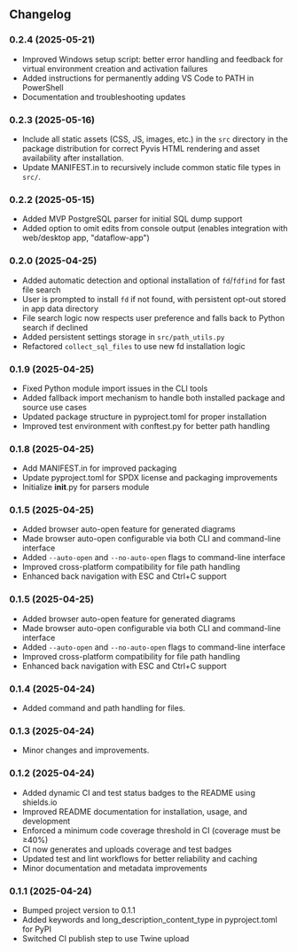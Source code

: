 ## Changelog

### 0.2.4 (2025-05-21)

- Improved Windows setup script: better error handling and feedback for virtual environment creation and activation failures
- Added instructions for permanently adding VS Code to PATH in PowerShell
- Documentation and troubleshooting updates

### 0.2.3 (2025-05-16)

- Include all static assets (CSS, JS, images, etc.) in the `src` directory in the package distribution for correct Pyvis HTML rendering and asset availability after installation.
- Update MANIFEST.in to recursively include common static file types in `src/`.

### 0.2.2 (2025-05-15)

- Added MVP PostgreSQL parser for initial SQL dump support
- Added option to omit edits from console output (enables integration with web/desktop app, "dataflow-app")

### 0.2.0 (2025-04-25)

- Added automatic detection and optional installation of `fd`/`fdfind` for fast file search
- User is prompted to install `fd` if not found, with persistent opt-out stored in app data directory
- File search logic now respects user preference and falls back to Python search if declined
- Added persistent settings storage in `src/path_utils.py`
- Refactored `collect_sql_files` to use new fd installation logic

### 0.1.9 (2025-04-25)

- Fixed Python module import issues in the CLI tools
- Added fallback import mechanism to handle both installed package and source use cases
- Updated package structure in pyproject.toml for proper installation
- Improved test environment with conftest.py for better path handling

### 0.1.8 (2025-04-25)

- Add MANIFEST.in for improved packaging
- Update pyproject.toml for SPDX license and packaging improvements
- Initialize __init__.py for parsers module

### 0.1.5 (2025-04-25)

- Added browser auto-open feature for generated diagrams
- Made browser auto-open configurable via both CLI and command-line interface
- Added `--auto-open` and `--no-auto-open` flags to command-line interface
- Improved cross-platform compatibility for file path handling
- Enhanced back navigation with ESC and Ctrl+C support

### 0.1.5 (2025-04-25)
- Added browser auto-open feature for generated diagrams
- Made browser auto-open configurable via both CLI and command-line interface
- Added `--auto-open` and `--no-auto-open` flags to command-line interface
- Improved cross-platform compatibility for file path handling
- Enhanced back navigation with ESC and Ctrl+C support

### 0.1.4 (2025-04-24)

- Added command and path handling for files.

### 0.1.3 (2025-04-24)

- Minor changes and improvements.

### 0.1.2 (2025-04-24)

- Added dynamic CI and test status badges to the README using shields.io
- Improved README documentation for installation, usage, and development
- Enforced a minimum code coverage threshold in CI (coverage must be ≥40%)
- CI now generates and uploads coverage and test badges
- Updated test and lint workflows for better reliability and caching
- Minor documentation and metadata improvements

### 0.1.1 (2025-04-24)

- Bumped project version to 0.1.1
- Added keywords and long_description_content_type in pyproject.toml for PyPI
- Switched CI publish step to use Twine upload
